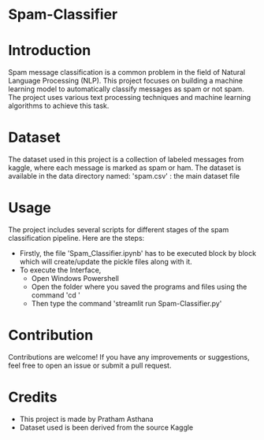 # Spam-Classifier
# Introduction
Spam message classification is a common problem in the field of Natural Language Processing (NLP). This project focuses on building a machine learning model to automatically classify messages as spam or not spam. The project uses various text processing techniques and machine learning algorithms to achieve this task.
# Dataset
The dataset used in this project is a collection of labeled messages from kaggle, where each message is marked as spam or ham. The dataset is available in the data directory named:
'spam.csv' : the main dataset file
# Usage
The project includes several scripts for different stages of the spam classification pipeline. Here are the steps:
- Firstly, the file 'Spam_Classifier.ipynb' has to be executed block by block which will create/update the pickle files along with it.
- To execute the Interface,
  - Open Windows Powershell
  - Open the folder where you saved the programs and files using the command 'cd <your folder name>'
  - Then type the command 'streamlit run Spam-Classifier.py'
# Contribution
Contributions are welcome! If you have any improvements or suggestions, feel free to open an issue or submit a pull request.
# Credits
- This project is made by Pratham Asthana
- Dataset used is been derived from the source Kaggle
